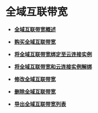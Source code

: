 # 全域互联带宽<a name="cc_03_1100"></a>

-   **[全域互联带宽概述](全域互联带宽概述.md)**  

-   **[购买全域互联带宽](购买全域互联带宽.md)**  

-   **[将全域互联带宽绑定至云连接实例](将全域互联带宽绑定至云连接实例.md)**  

-   **[将全域互联带宽和云连接实例解绑](将全域互联带宽和云连接实例解绑.md)**  

-   **[修改全域互联带宽](修改全域互联带宽.md)**  

-   **[删除全域互联带宽](删除全域互联带宽.md)**  

-   **[导出全域互联带宽列表](导出全域互联带宽列表.md)**  


